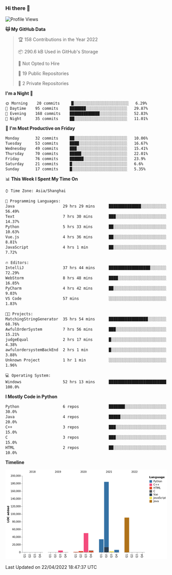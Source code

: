 ### Hi there 👋

<!--START_SECTION:waka-->
![Profile Views](http://img.shields.io/badge/Profile%20Views-0-blue)

**🐱 My GitHub Data** 

> 🏆 158 Contributions in the Year 2022
 > 
> 📦 290.6 kB Used in GitHub's Storage 
 > 
> 🚫 Not Opted to Hire
 > 
> 📜 19 Public Repositories 
 > 
> 🔑 2 Private Repositories  
 > 
**I'm a Night 🦉** 

```text
🌞 Morning    20 commits     █░░░░░░░░░░░░░░░░░░░░░░░░   6.29% 
🌆 Daytime    95 commits     ███████░░░░░░░░░░░░░░░░░░   29.87% 
🌃 Evening    168 commits    █████████████░░░░░░░░░░░░   52.83% 
🌙 Night      35 commits     ██░░░░░░░░░░░░░░░░░░░░░░░   11.01%

```
📅 **I'm Most Productive on Friday** 

```text
Monday       32 commits     ██░░░░░░░░░░░░░░░░░░░░░░░   10.06% 
Tuesday      53 commits     ████░░░░░░░░░░░░░░░░░░░░░   16.67% 
Wednesday    49 commits     ███░░░░░░░░░░░░░░░░░░░░░░   15.41% 
Thursday     70 commits     █████░░░░░░░░░░░░░░░░░░░░   22.01% 
Friday       76 commits     ██████░░░░░░░░░░░░░░░░░░░   23.9% 
Saturday     21 commits     █░░░░░░░░░░░░░░░░░░░░░░░░   6.6% 
Sunday       17 commits     █░░░░░░░░░░░░░░░░░░░░░░░░   5.35%

```


📊 **This Week I Spent My Time On** 

```text
⌚︎ Time Zone: Asia/Shanghai

💬 Programming Languages: 
Java                     29 hrs 29 mins      ██████████████░░░░░░░░░░░   56.49% 
Text                     7 hrs 30 mins       ███░░░░░░░░░░░░░░░░░░░░░░   14.37% 
Python                   5 hrs 33 mins       ██░░░░░░░░░░░░░░░░░░░░░░░   10.63% 
Vue.js                   4 hrs 36 mins       ██░░░░░░░░░░░░░░░░░░░░░░░   8.81% 
JavaScript               4 hrs 1 min         ██░░░░░░░░░░░░░░░░░░░░░░░   7.72%

🔥 Editors: 
IntelliJ                 37 hrs 44 mins      ██████████████████░░░░░░░   72.29% 
WebStorm                 8 hrs 48 mins       ████░░░░░░░░░░░░░░░░░░░░░   16.85% 
PyCharm                  4 hrs 42 mins       ██░░░░░░░░░░░░░░░░░░░░░░░   9.03% 
VS Code                  57 mins             ░░░░░░░░░░░░░░░░░░░░░░░░░   1.83%

🐱‍💻 Projects: 
MatchingStringGenerator  35 hrs 54 mins      █████████████████░░░░░░░░   68.76% 
AwfulOrderSystem         7 hrs 56 mins       ███░░░░░░░░░░░░░░░░░░░░░░   15.21% 
judgeEqual               2 hrs 17 mins       █░░░░░░░░░░░░░░░░░░░░░░░░   4.38% 
awfulordersystemBackEnd  2 hrs 1 min         █░░░░░░░░░░░░░░░░░░░░░░░░   3.88% 
Unknown Project          1 hr 1 min          ░░░░░░░░░░░░░░░░░░░░░░░░░   1.96%

💻 Operating System: 
Windows                  52 hrs 13 mins      █████████████████████████   100.0%

```

**I Mostly Code in Python** 

```text
Python                   6 repos             ███████░░░░░░░░░░░░░░░░░░   30.0% 
Java                     4 repos             █████░░░░░░░░░░░░░░░░░░░░   20.0% 
C++                      3 repos             ███░░░░░░░░░░░░░░░░░░░░░░   15.0% 
C                        3 repos             ███░░░░░░░░░░░░░░░░░░░░░░   15.0% 
HTML                     2 repos             ██░░░░░░░░░░░░░░░░░░░░░░░   10.0%

```


**Timeline**

![Chart not found](https://raw.githubusercontent.com/SuperMaxine/SuperMaxine/main/charts/bar_graph.png) 


 Last Updated on 22/04/2022 18:47:37 UTC
<!--END_SECTION:waka-->

<!--
**SuperMaxine/SuperMaxine** is a ✨ _special_ ✨ repository because its `README.md` (this file) appears on your GitHub profile.

Here are some ideas to get you started:

- 🔭 I’m currently working on ...
- 🌱 I’m currently learning ...
- 👯 I’m looking to collaborate on ...
- 🤔 I’m looking for help with ...
- 💬 Ask me about ...
- 📫 How to reach me: ...
- 😄 Pronouns: ...
- ⚡ Fun fact: ...
-->

